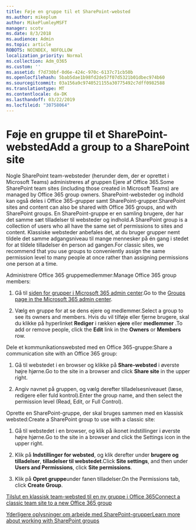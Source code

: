 ```yaml
---
title: Føje en gruppe til et SharePoint-websted
ms.author: mikeplum
author: MikePlumleyMSFT
manager: scotv
ms.date: 8/3/2018
ms.audience: Admin
ms.topic: article
ROBOTS: NOINDEX, NOFOLLOW
localization_priority: Normal
ms.collection: Adm_O365
ms.custom: ''
ms.assetid: f7d730bf-0d6e-424c-970c-6137c71cb50b
ms.openlocfilehash: 5bab5dae1b98fd2de57f07d5321b01dbec974b60
ms.sourcegitcommit: 03a156a9c9740521155a30775492c7dff0982588
ms.translationtype: MT
ms.contentlocale: da-DK
ms.lasthandoff: 03/22/2019
ms.locfileid: "30758064"
---
```

# <a name="add-a-group-to-a-sharepoint-site"></a><span data-ttu-id="ed9a9-102">Føje en gruppe til et SharePoint-websted</span><span class="sxs-lookup"><span data-stu-id="ed9a9-102">Add a group to a SharePoint site</span></span>

<span data-ttu-id="ed9a9-103">Nogle SharePoint team-websteder (herunder dem, der er oprettet i Microsoft Teams) administreres af gruppen Ejere af Office 365.</span><span class="sxs-lookup"><span data-stu-id="ed9a9-103">Some SharePoint team sites (including those created in Microsoft Teams) are managed by Office 365 group owners.</span></span> <span data-ttu-id="ed9a9-104">SharePoint-websteder og indhold kan også deles i Office 365-grupper samt SharePoint-grupper.</span><span class="sxs-lookup"><span data-stu-id="ed9a9-104">SharePoint sites and content can also be shared with Office 365 groups, and with SharePoint groups.</span></span> <span data-ttu-id="ed9a9-105">En SharePoint-gruppe er en samling brugere, der har det samme sæt tilladelser til websteder og indhold.</span><span class="sxs-lookup"><span data-stu-id="ed9a9-105">A SharePoint group is a collection of users who all have the same set of permissions to sites and content.</span></span> <span data-ttu-id="ed9a9-106">Klassiske websteder anbefales det, at du bruger grupper nemt tildele det samme adgangsniveau til mange mennesker på én gang i stedet for at tildele tilladelser én person ad gangen.</span><span class="sxs-lookup"><span data-stu-id="ed9a9-106">For classic sites, we recommend that you use groups to conveniently assign the same permission level to many people at once rather than assigning permissions one person at a time.</span></span>
  
<span data-ttu-id="ed9a9-107">Administrere Office 365 gruppemedlemmer:</span><span class="sxs-lookup"><span data-stu-id="ed9a9-107">Manage Office 365 group members:</span></span>
  
1. <span data-ttu-id="ed9a9-108">Gå til [siden for grupper i Microsoft 365 admin center](https://portal.office.com/adminportal/home#/groups).</span><span class="sxs-lookup"><span data-stu-id="ed9a9-108">Go to the [Groups page in the Microsoft 365 admin center](https://portal.office.com/adminportal/home#/groups).</span></span>
    
2. <span data-ttu-id="ed9a9-109">Vælg en gruppe for at se dens ejere og medlemmer.</span><span class="sxs-lookup"><span data-stu-id="ed9a9-109">Select a group to see its owners and members.</span></span> <span data-ttu-id="ed9a9-110">Hvis du vil tilføje eller fjerne brugere, skal du klikke på hyperlinket **Rediger** i rækken **ejere** eller **medlemmer** .</span><span class="sxs-lookup"><span data-stu-id="ed9a9-110">To add or remove people, click the **Edit** link in the **Owners** or **Members** row.</span></span> 
    
<span data-ttu-id="ed9a9-111">Dele et kommunikationswebsted med en Office 365-gruppe:</span><span class="sxs-lookup"><span data-stu-id="ed9a9-111">Share a communication site with an Office 365 group:</span></span>
  
1. <span data-ttu-id="ed9a9-112">Gå til webstedet i en browser og klikke på **Share-websted** i øverste højre hjørne.</span><span class="sxs-lookup"><span data-stu-id="ed9a9-112">Go to the site in a browser and click **Share site** in the upper right.</span></span> 
    
2. <span data-ttu-id="ed9a9-113">Angiv navnet på gruppen, og vælg derefter tilladelsesniveauet (læse, redigere eller fuld kontrol).</span><span class="sxs-lookup"><span data-stu-id="ed9a9-113">Enter the group name, and then select the permission level (Read, Edit, or Full Control).</span></span>
    
<span data-ttu-id="ed9a9-114">Oprette en SharePoint-gruppe, der skal bruges sammen med en klassisk websted:</span><span class="sxs-lookup"><span data-stu-id="ed9a9-114">Create a SharePoint group to use with a classic site:</span></span>
  
1. <span data-ttu-id="ed9a9-115">Gå til webstedet i en browser, og klik på ikonet indstillinger i øverste højre hjørne.</span><span class="sxs-lookup"><span data-stu-id="ed9a9-115">Go to the site in a browser and click the Settings icon in the upper right.</span></span>
    
2. <span data-ttu-id="ed9a9-116">Klik på **Indstillinger for websted**, og klik derefter under **brugere og tilladelser**, **tilladelser til webstedet**.</span><span class="sxs-lookup"><span data-stu-id="ed9a9-116">Click **Site settings**, and then under **Users and Permissions**, click **Site permissions**.</span></span>
    
3. <span data-ttu-id="ed9a9-117">Klik på **Opret gruppe**under fanen tilladelser.</span><span class="sxs-lookup"><span data-stu-id="ed9a9-117">On the Permissions tab, click **Create Group**.</span></span>
    
[<span data-ttu-id="ed9a9-118">Tilslut en klassisk team-websted til en ny gruppe i Office 365</span><span class="sxs-lookup"><span data-stu-id="ed9a9-118">Connect a classic team site to a new Office 365 group</span></span>](https://go.microsoft.com/fwlink/?linkid=2008654)
  
[<span data-ttu-id="ed9a9-119">Yderligere oplysninger om arbejde med SharePoint-grupper</span><span class="sxs-lookup"><span data-stu-id="ed9a9-119">Learn more about working with SharePoint groups</span></span>](https://go.microsoft.com/fwlink/?linkid=874658)
  

